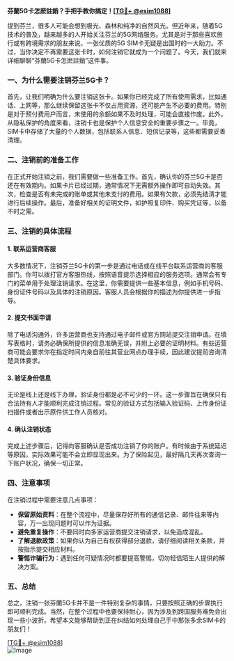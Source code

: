**芬蘭5G卡怎麽註銷？手把手教你搞定！[[TG💪+ @esim1088](https://t.me/s/esim1088)]**

提到芬兰，很多人可能会想到极光、森林和纯净的自然风光。但近年来，随着5G技术的普及，越来越多的人开始关注芬兰的5G网络服务。尤其是对于那些喜欢旅行或有跨境需求的朋友来说，一张优质的5G SIM卡无疑是出国时的一大助力。不过，当你决定不再需要这张卡时，如何注销它就成为一个问题了。今天，我们就来详细聊聊“芬蘭5G卡怎麽註銷”这件事。

### 一、为什么需要注销芬兰5G卡？

首先，让我们明确为什么要注销这张卡。如果你已经完成了所有使用需求，比如通话、上网等，那么继续保留这张卡不仅占用资源，还可能产生不必要的费用。特别是对于预付费用户而言，未使用的余额如果不及时处理，可能会直接作废。此外，从隐私保护的角度来看，注销卡也是保护个人信息安全的重要步骤之一。毕竟，SIM卡中存储了大量的个人数据，包括联系人信息、短信记录等，这些都需要妥善清理。

### 二、注销前的准备工作

在正式开始注销之前，我们需要做一些准备工作。首先，确认你的芬兰5G卡是否还在有效期内。如果卡片已经过期，通常情况下无需额外操作即可自动失效。其次，检查是否有未完成的账单或其他未支付的费用。如果有欠款，必须先结清才能进行后续操作。最后，准备好相关的证明文件，如护照复印件、购买凭证等，以备不时之需。

### 三、注销的具体流程

#### 1. 联系运营商客服

大多数情况下，注销芬兰5G卡的第一步是通过电话或在线平台联系运营商的客服部门。你可以拨打官方客服热线，按照语音提示选择相应的服务选项。通常会有专门的菜单用于处理注销请求。在这里，你需要提供一些基本信息，例如手机号码、身份证件号码以及具体的注销原因。客服人员会根据你的描述为你提供进一步指导。

#### 2. 提交书面申请

除了电话沟通外，许多运营商也支持通过电子邮件或官方网站提交注销申请。在填写表格时，请务必确保所提供的信息准确无误，并附上必要的证明材料。有些运营商可能会要求你在指定时间内亲自前往其营业网点办理手续，因此建议提前咨询清楚具体要求。

#### 3. 验证身份信息

无论是线上还是线下办理，验证身份都是必不可少的一环。这一步骤旨在确保只有合法持有人才能顺利完成注销过程。常见的验证方式包括输入验证码、上传身份证扫描件或者出示原件供工作人员核对。

#### 4. 确认注销状态

完成上述步骤后，记得向客服确认是否成功注销了你的账户。有时候由于系统延迟等原因，实际效果可能不会立即显现出来。为了保险起见，最好隔几天再次查询一下账户状况，确保一切正常。

### 四、注意事项

在注销过程中需要注意几点事项：

- **保留原始资料**：在整个流程中，尽量保存好所有的通信记录、邮件往来等内容，万一出现问题时可以作为证据。
- **避免重复操作**：不要同时向多家运营商提交注销请求，以免造成混乱。
- **了解退款政策**：如果你认为自己有权获得部分退款，请仔细阅读相关条款，并按指示提交相应材料。
- **警惕诈骗行为**：遇到任何可疑情况时都要提高警惕，切勿轻信陌生人提供的解决方案。

### 五、总结

总之，注销一张芬蘭5G卡并不是一件特别复杂的事情，只要按照正确的步骤执行即可顺利完成。当然，在整个过程中也要保持耐心，因为涉及到跨国服务难免会出现一些小波折。希望本文能够帮助到正在纠结如何处理自己手中那张多余SIM卡的朋友们！

[[TG💪+ @esim1088](https://t.me/s/esim1088)]  
![Image](https://i.postimg.cc/4NQfJmqS/Snipaste-2025-05-13-00-14-12.png)